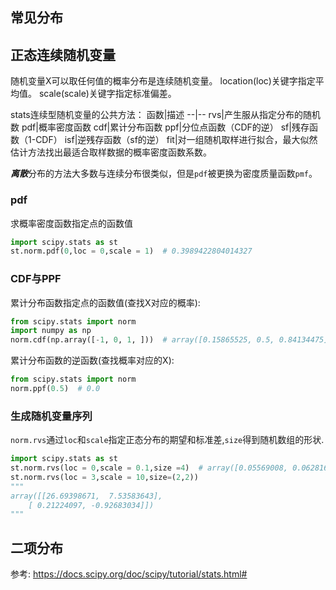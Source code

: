 
## 常见分布



## 正态连续随机变量
随机变量X可以取任何值的概率分布是连续随机变量。 location(loc)关键字指定平均值。 scale(scale)关键字指定标准偏差。

stats连续型随机变量的公共方法：
函数|描述
--|--
rvs|产生服从指定分布的随机数
pdf|概率密度函数
cdf|累计分布函数
ppf|分位点函数（CDF的逆）
sf|残存函数（1-CDF）
isf|逆残存函数（sf的逆）
fit|对一组随机取样进行拟合，最大似然估计方法找出最适合取样数据的概率密度函数系数。

***离散***分布的方法大多数与连续分布很类似，但是`pdf`被更换为密度质量函数`pmf`。


### pdf
求概率密度函数指定点的函数值
```python
import scipy.stats as st
st.norm.pdf(0,loc = 0,scale = 1)  # 0.3989422804014327
```


### CDF与PPF
累计分布函数指定点的函数值(查找X对应的概率):
```python
from scipy.stats import norm
import numpy as np
norm.cdf(np.array([-1, 0, 1, ]))  # array([0.15865525, 0.5, 0.84134475])
```
累计分布函数的逆函数(查找概率对应的X):
```python
from scipy.stats import norm
norm.ppf(0.5)  # 0.0
```

### 生成随机变量序列
`norm.rvs`通过`loc`和`scale`指定正态分布的期望和标准差,`size`得到随机数组的形状.


```python
import scipy.stats as st 
st.norm.rvs(loc = 0,scale = 0.1,size =4)  # array([0.05569008, 0.06281672, 0.02828948, 0.00240669])
st.norm.rvs(loc = 3,scale = 10,size=(2,2))
"""
array([[26.69398671,  7.53583643],
    [ 0.21224097, -0.92683034]])
"""
```






## 二项分布




参考:
https://docs.scipy.org/doc/scipy/tutorial/stats.html#